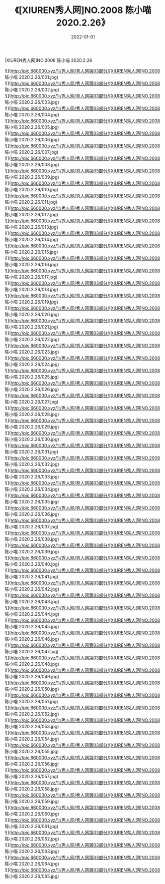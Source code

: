 ﻿---
layout: post
title:  《[XIUREN秀人网]NO.2008 陈小喵 2020.2.26》
date:   2022-01-01
img: http://pic.660000.xyz/1:/秀人网/秀人网第03部分/[XIUREN秀人网]NO.2008 陈小喵 2020.2.26/000.jpg
categories: [美女, 清纯, 唯美]
---

[XIUREN秀人网]NO.2008 陈小喵 2020.2.26

 ![](http://pic.660000.xyz/1:/秀人网/秀人网第03部分/[XIUREN秀人网]NO.2008 陈小喵 2020.2.26/001.jpg) <br>![](http://pic.660000.xyz/1:/秀人网/秀人网第03部分/[XIUREN秀人网]NO.2008 陈小喵 2020.2.26/002.jpg) <br>![](http://pic.660000.xyz/1:/秀人网/秀人网第03部分/[XIUREN秀人网]NO.2008 陈小喵 2020.2.26/003.jpg) <br>![](http://pic.660000.xyz/1:/秀人网/秀人网第03部分/[XIUREN秀人网]NO.2008 陈小喵 2020.2.26/004.jpg) <br>![](http://pic.660000.xyz/1:/秀人网/秀人网第03部分/[XIUREN秀人网]NO.2008 陈小喵 2020.2.26/005.jpg) <br>![](http://pic.660000.xyz/1:/秀人网/秀人网第03部分/[XIUREN秀人网]NO.2008 陈小喵 2020.2.26/006.jpg) <br>![](http://pic.660000.xyz/1:/秀人网/秀人网第03部分/[XIUREN秀人网]NO.2008 陈小喵 2020.2.26/007.jpg) <br>![](http://pic.660000.xyz/1:/秀人网/秀人网第03部分/[XIUREN秀人网]NO.2008 陈小喵 2020.2.26/008.jpg) <br>![](http://pic.660000.xyz/1:/秀人网/秀人网第03部分/[XIUREN秀人网]NO.2008 陈小喵 2020.2.26/009.jpg) <br>![](http://pic.660000.xyz/1:/秀人网/秀人网第03部分/[XIUREN秀人网]NO.2008 陈小喵 2020.2.26/010.jpg) <br>![](http://pic.660000.xyz/1:/秀人网/秀人网第03部分/[XIUREN秀人网]NO.2008 陈小喵 2020.2.26/011.jpg) <br>![](http://pic.660000.xyz/1:/秀人网/秀人网第03部分/[XIUREN秀人网]NO.2008 陈小喵 2020.2.26/012.jpg) <br>![](http://pic.660000.xyz/1:/秀人网/秀人网第03部分/[XIUREN秀人网]NO.2008 陈小喵 2020.2.26/013.jpg) <br>![](http://pic.660000.xyz/1:/秀人网/秀人网第03部分/[XIUREN秀人网]NO.2008 陈小喵 2020.2.26/014.jpg) <br>![](http://pic.660000.xyz/1:/秀人网/秀人网第03部分/[XIUREN秀人网]NO.2008 陈小喵 2020.2.26/015.jpg) <br>![](http://pic.660000.xyz/1:/秀人网/秀人网第03部分/[XIUREN秀人网]NO.2008 陈小喵 2020.2.26/016.jpg) <br>![](http://pic.660000.xyz/1:/秀人网/秀人网第03部分/[XIUREN秀人网]NO.2008 陈小喵 2020.2.26/017.jpg) <br>![](http://pic.660000.xyz/1:/秀人网/秀人网第03部分/[XIUREN秀人网]NO.2008 陈小喵 2020.2.26/018.jpg) <br>![](http://pic.660000.xyz/1:/秀人网/秀人网第03部分/[XIUREN秀人网]NO.2008 陈小喵 2020.2.26/019.jpg) <br>![](http://pic.660000.xyz/1:/秀人网/秀人网第03部分/[XIUREN秀人网]NO.2008 陈小喵 2020.2.26/020.jpg) <br>![](http://pic.660000.xyz/1:/秀人网/秀人网第03部分/[XIUREN秀人网]NO.2008 陈小喵 2020.2.26/021.jpg) <br>![](http://pic.660000.xyz/1:/秀人网/秀人网第03部分/[XIUREN秀人网]NO.2008 陈小喵 2020.2.26/022.jpg) <br>![](http://pic.660000.xyz/1:/秀人网/秀人网第03部分/[XIUREN秀人网]NO.2008 陈小喵 2020.2.26/023.jpg) <br>![](http://pic.660000.xyz/1:/秀人网/秀人网第03部分/[XIUREN秀人网]NO.2008 陈小喵 2020.2.26/024.jpg) <br>![](http://pic.660000.xyz/1:/秀人网/秀人网第03部分/[XIUREN秀人网]NO.2008 陈小喵 2020.2.26/025.jpg) <br>![](http://pic.660000.xyz/1:/秀人网/秀人网第03部分/[XIUREN秀人网]NO.2008 陈小喵 2020.2.26/026.jpg) <br>![](http://pic.660000.xyz/1:/秀人网/秀人网第03部分/[XIUREN秀人网]NO.2008 陈小喵 2020.2.26/027.jpg) <br>![](http://pic.660000.xyz/1:/秀人网/秀人网第03部分/[XIUREN秀人网]NO.2008 陈小喵 2020.2.26/028.jpg) <br>![](http://pic.660000.xyz/1:/秀人网/秀人网第03部分/[XIUREN秀人网]NO.2008 陈小喵 2020.2.26/029.jpg) <br>![](http://pic.660000.xyz/1:/秀人网/秀人网第03部分/[XIUREN秀人网]NO.2008 陈小喵 2020.2.26/030.jpg) <br>![](http://pic.660000.xyz/1:/秀人网/秀人网第03部分/[XIUREN秀人网]NO.2008 陈小喵 2020.2.26/031.jpg) <br>![](http://pic.660000.xyz/1:/秀人网/秀人网第03部分/[XIUREN秀人网]NO.2008 陈小喵 2020.2.26/032.jpg) <br>![](http://pic.660000.xyz/1:/秀人网/秀人网第03部分/[XIUREN秀人网]NO.2008 陈小喵 2020.2.26/033.jpg) <br>![](http://pic.660000.xyz/1:/秀人网/秀人网第03部分/[XIUREN秀人网]NO.2008 陈小喵 2020.2.26/034.jpg) <br>![](http://pic.660000.xyz/1:/秀人网/秀人网第03部分/[XIUREN秀人网]NO.2008 陈小喵 2020.2.26/035.jpg) <br>![](http://pic.660000.xyz/1:/秀人网/秀人网第03部分/[XIUREN秀人网]NO.2008 陈小喵 2020.2.26/036.jpg) <br>![](http://pic.660000.xyz/1:/秀人网/秀人网第03部分/[XIUREN秀人网]NO.2008 陈小喵 2020.2.26/037.jpg) <br>![](http://pic.660000.xyz/1:/秀人网/秀人网第03部分/[XIUREN秀人网]NO.2008 陈小喵 2020.2.26/038.jpg) <br>![](http://pic.660000.xyz/1:/秀人网/秀人网第03部分/[XIUREN秀人网]NO.2008 陈小喵 2020.2.26/039.jpg) <br>![](http://pic.660000.xyz/1:/秀人网/秀人网第03部分/[XIUREN秀人网]NO.2008 陈小喵 2020.2.26/040.jpg) <br>![](http://pic.660000.xyz/1:/秀人网/秀人网第03部分/[XIUREN秀人网]NO.2008 陈小喵 2020.2.26/041.jpg) <br>![](http://pic.660000.xyz/1:/秀人网/秀人网第03部分/[XIUREN秀人网]NO.2008 陈小喵 2020.2.26/042.jpg) <br>![](http://pic.660000.xyz/1:/秀人网/秀人网第03部分/[XIUREN秀人网]NO.2008 陈小喵 2020.2.26/043.jpg) <br>![](http://pic.660000.xyz/1:/秀人网/秀人网第03部分/[XIUREN秀人网]NO.2008 陈小喵 2020.2.26/044.jpg) <br>![](http://pic.660000.xyz/1:/秀人网/秀人网第03部分/[XIUREN秀人网]NO.2008 陈小喵 2020.2.26/045.jpg) <br>![](http://pic.660000.xyz/1:/秀人网/秀人网第03部分/[XIUREN秀人网]NO.2008 陈小喵 2020.2.26/046.jpg) <br>![](http://pic.660000.xyz/1:/秀人网/秀人网第03部分/[XIUREN秀人网]NO.2008 陈小喵 2020.2.26/047.jpg) <br>![](http://pic.660000.xyz/1:/秀人网/秀人网第03部分/[XIUREN秀人网]NO.2008 陈小喵 2020.2.26/048.jpg) <br>![](http://pic.660000.xyz/1:/秀人网/秀人网第03部分/[XIUREN秀人网]NO.2008 陈小喵 2020.2.26/049.jpg) <br>![](http://pic.660000.xyz/1:/秀人网/秀人网第03部分/[XIUREN秀人网]NO.2008 陈小喵 2020.2.26/050.jpg) <br>![](http://pic.660000.xyz/1:/秀人网/秀人网第03部分/[XIUREN秀人网]NO.2008 陈小喵 2020.2.26/051.jpg) <br>![](http://pic.660000.xyz/1:/秀人网/秀人网第03部分/[XIUREN秀人网]NO.2008 陈小喵 2020.2.26/052.jpg) <br>![](http://pic.660000.xyz/1:/秀人网/秀人网第03部分/[XIUREN秀人网]NO.2008 陈小喵 2020.2.26/053.jpg) <br>![](http://pic.660000.xyz/1:/秀人网/秀人网第03部分/[XIUREN秀人网]NO.2008 陈小喵 2020.2.26/054.jpg) <br>![](http://pic.660000.xyz/1:/秀人网/秀人网第03部分/[XIUREN秀人网]NO.2008 陈小喵 2020.2.26/055.jpg) <br>![](http://pic.660000.xyz/1:/秀人网/秀人网第03部分/[XIUREN秀人网]NO.2008 陈小喵 2020.2.26/056.jpg) <br>![](http://pic.660000.xyz/1:/秀人网/秀人网第03部分/[XIUREN秀人网]NO.2008 陈小喵 2020.2.26/057.jpg) <br>![](http://pic.660000.xyz/1:/秀人网/秀人网第03部分/[XIUREN秀人网]NO.2008 陈小喵 2020.2.26/058.jpg) <br>![](http://pic.660000.xyz/1:/秀人网/秀人网第03部分/[XIUREN秀人网]NO.2008 陈小喵 2020.2.26/059.jpg) <br>![](http://pic.660000.xyz/1:/秀人网/秀人网第03部分/[XIUREN秀人网]NO.2008 陈小喵 2020.2.26/060.jpg) <br>![](http://pic.660000.xyz/1:/秀人网/秀人网第03部分/[XIUREN秀人网]NO.2008 陈小喵 2020.2.26/061.jpg) <br>![](http://pic.660000.xyz/1:/秀人网/秀人网第03部分/[XIUREN秀人网]NO.2008 陈小喵 2020.2.26/062.jpg) <br>![](http://pic.660000.xyz/1:/秀人网/秀人网第03部分/[XIUREN秀人网]NO.2008 陈小喵 2020.2.26/063.jpg) <br>![](http://pic.660000.xyz/1:/秀人网/秀人网第03部分/[XIUREN秀人网]NO.2008 陈小喵 2020.2.26/064.jpg) <br>![](http://pic.660000.xyz/1:/秀人网/秀人网第03部分/[XIUREN秀人网]NO.2008 陈小喵 2020.2.26/065.jpg) <br>